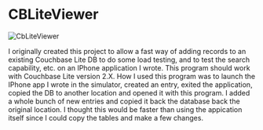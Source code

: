 # CBLiteViewer
![CbLiteViewer](https://user-images.githubusercontent.com/5051692/108670730-5fc76780-74ad-11eb-8bf0-b7ac253bd91a.png)

I originally created this project to allow a fast way of adding records to an existing Couchbase Lite DB to do some load testing, and to test the search capability, etc. on an IPhone application I wrote.  This program should work with Couchbase Lite version 2.X.  How I used this program was to launch the IPhone app I wrote in the simulator, created an entry, exited the application, copied the DB to another location and opened it with this program.  I added a whole bunch of new entries and copied it back the database back the original location.  I thought this would be faster than using the appication itself since I could copy the tables and make a few changes.
